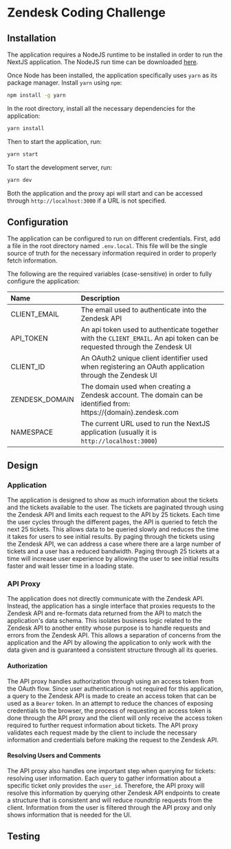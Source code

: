 # Zendesk Coding Challenge

## Installation

The application requires a NodeJS runtime to be installed in order
to run the NextJS application. The NodeJS run time can be downloaded [here](https://nodejs.org/en/).

Once Node has been installed, the application specifically uses `yarn` as its package manager.
Install `yarn` using `npm`:

```bash
npm install -g yarn
```

In the root directory, install all the necessary dependencies for the application:

```bash
yarn install
```

Then to start the application, run:

```bash
yarn start
```

To start the development server, run:

```bash
yarn dev
```

Both the application and the proxy api will start and can be accessed through
`http://localhost:3000` if a URL is not specified.

## Configuration

The application can be configured to run on different credentials. First,
add a file in the root directory named `.env.local`. This file will be the single source
of truth for the necessary information required in order to properly fetch information.

The following are the required variables (case-sensitive) in order to fully configure the application:

| Name | Description |
|:-----|:------------|
| CLIENT_EMAIL | The email used to authenticate into the Zendesk API |
| API_TOKEN | An api token used to authenticate together with the `CLIENT_EMAIL`. An api token can be requested through the Zendesk UI |
| CLIENT_ID | An OAuth2 unique client identifier used when registering an OAuth application through the Zendesk UI |
| ZENDESK_DOMAIN | The domain used when creating a Zendesk account. The domain can be identified from: https://{domain}.zendesk.com |
| NAMESPACE | The current URL used to run the NextJS application (usually it is `http://localhost:3000`) |

## Design

### Application

The application is designed to show as much information about the tickets and the tickets available to the user. The tickets are paginated
through using the Zendesk API and limits each request to the API by 25 tickets. Each time the user cycles through the different pages, 
the API is queried to fetch the next 25 tickets. This allows data to be queried slowly and reduces the time it takes for users to see initial
results. By paging through the tickets using the Zendesk API, we can address a case where there are a large number of tickets and a user has a 
reduced bandwidth. Paging through 25 tickets at a time will increase user experience by allowing the user to see initial results faster and wait
lesser time in a loading state.

### API Proxy

The application does not directly communicate with the Zendesk API. Instead, the application has a single interface that proxies
requests to the Zendesk API and re-formats data returned from the API to match the application's data schema. This isolates 
business logic related to the Zendesk API to another entity whose purpose is to handle requests and errors from the Zendesk API. 
This allows a separation of concerns from the application and the API by allowing the application to only work with the data given and
is guaranteed a consistent structure through all its queries.

#### Authorization

The API proxy handles authorization through using an access token from the OAuth flow. Since user authentication is not required for 
this application, a query to the Zendesk API is made to create an access token that can be used as a `Bearer` token. In an attempt
to reduce the chances of exposing credentials to the browser, the process of requesting an access token is done through the API proxy and 
the client will only receive the access token required to further request information about tickets. The API proxy validates each request
made by the client to include the necessary information and credentials before making the request to the Zendesk API.

#### Resolving Users and Comments

The API proxy also handles one important step when querying for tickets: resolving user information. Each query to gather information
about a specific ticket only provides the `user_id`. Therefore, the API proxy will resolve this information by querying other Zendesk API
endpoints to create a structure that is consistent and will reduce roundtrip requests from the client. Information from the user is filtered
through the API proxy and only shows information that is needed for the UI.

## Testing


